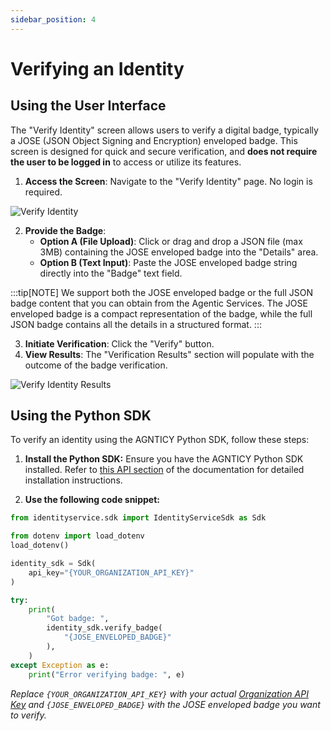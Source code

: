 ```yaml
---
sidebar_position: 4
---
```


# Verifying an Identity

## Using the User Interface

The "Verify Identity" screen allows users to verify a digital badge, typically a JOSE (JSON Object Signing and Encryption) enveloped badge. This screen is designed for quick and secure verification, and **does not require the user to be logged in** to access or utilize its features.

1.  **Access the Screen**: Navigate to the "Verify Identity" page. No login is required.

![Verify Identity](/img/verify-identity.png)

2.  **Provide the Badge**:
    - **Option A (File Upload)**: Click or drag and drop a JSON file (max 3MB) containing the JOSE enveloped badge into the "Details" area.
    - **Option B (Text Input)**: Paste the JOSE enveloped badge string directly into the "Badge" text field.

:::tip[NOTE]
We support both the JOSE enveloped badge or the full JSON badge content that you can obtain from the Agentic Services. The JOSE enveloped badge is a compact representation of the badge, while the full JSON badge contains all the details in a structured format.
:::

3.  **Initiate Verification**: Click the "Verify" button.
4.  **View Results**: The "Verification Results" section will populate with the outcome of the badge verification.

![Verify Identity Results](/img/verify-identity-done.png)

## Using the Python SDK

To verify an identity using the AGNTICY Python SDK, follow these steps:

1. **Install the Python SDK:** Ensure you have the AGNTICY Python SDK installed. Refer to [this API section](/docs/api#python-sdk) of the documentation for detailed installation instructions.

2. **Use the following code snippet:**

```Python
from identityservice.sdk import IdentityServiceSdk as Sdk

from dotenv import load_dotenv
load_dotenv()

identity_sdk = Sdk(
    api_key="{YOUR_ORGANIZATION_API_KEY}"
)

try:
    print(
        "Got badge: ",
        identity_sdk.verify_badge(
            "{JOSE_ENVELOPED_BADGE}"
        ),
    )
except Exception as e:
    print("Error verifying badge: ", e)

```

_Replace `{YOUR_ORGANIZATION_API_KEY}` with your actual [Organization API Key](/docs/api#organization-api-key) and `{JOSE_ENVELOPED_BADGE}` with the JOSE enveloped badge you want to verify._

